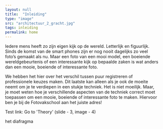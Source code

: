 ```yaml
---
layout: null
title:  "Inleiding"
type: "image"
src: "architectuur_2_gracht.jpg"
tags: inleiding
permalink: home
---
```


Iedere mens heeft zo zijn eigen kijk op de wereld. Letterlijk en figuurlijk. Sinds de komst van de smart phones zijn er nog nooit dagelijks zo veel foto’s gemaakt als nu. Maar een foto van een mooi model, een boeiende wereldgebeurtenis of een interessante kijk op bepaalde zaken is wat anders dan een mooie, boeiende of interessante foto.



We hebben het hier over het verschil tussen puur registreren of professionele keuzes maken. Dit laatste kan alleen als je ook de moeite neemt om je te verdiepen in een stukje techniek. Het is niet moeilijk. Maar, je moet weten hoe je verschillende aspecten van de techniek correct moet toepassen om een mooie, boeiende of interessante foto te maken. Hiervoor ben je bij de Fotovakschool aan het juiste adres!


<a class="activate-slider" page-index="2" slider-index="2" slider-image-index="3">Test link: Go to 'Theory' (slide - 3, image - 4)</a>

<a class="activate-slider" page-index="2" slider-index="0" slider-image-index="1">het diafragma</a>